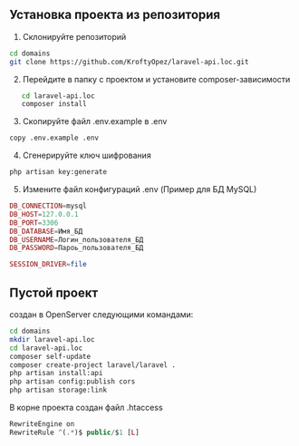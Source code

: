 ## Установка проекта из репозитория
1. Склонируйте репозиторий
```sh
cd domains
git clone https://github.com/KroftyOpez/laravel-api.loc.git
```
2. Перейдите в папку с проектом и установите composer-зависимости
```sh
   cd laravel-api.loc
   composer install
 ```
3. Скопируйте файл .env.example в .env
```sh
copy .env.example .env
```
4. Сгенерируйте ключ шифрования
```sh
php artisan key:generate 
```
5. Измените файл конфигураций .env (Пример для БД MySQL)
```php
DB_CONNECTION=mysql
DB_HOST=127.0.0.1
DB_PORT=3306
DB_DATABASE=Имя_БД
DB_USERNAME=Логин_пользователя_БД
DB_PASSWORD=Пароь_пользователя_БД

SESSION_DRIVER=file
```


## Пустой проект 
создан в OpenServer следующими командами:
```sh
cd domains
mkdir laravel-api.loc
cd laravel-api.loc
composer self-update
composer create-project laravel/laravel .
php artisan install:api
php artisan config:publish cors
php artisan storage:link
```
В корне проекта создан файл .htaccess
```php
RewriteEngine on
RewriteRule ^(.*)$ public/$1 [L]
```

